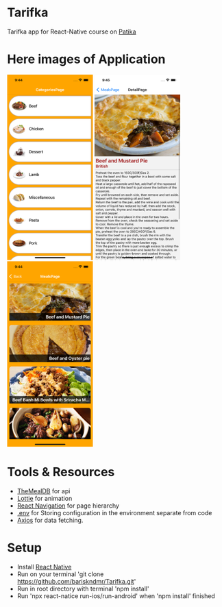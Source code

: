 # Tarifka
Tarifka app for React-Native course on [Patika](https://app.patika.dev)

# Here images of Application

<img src="./src/assets/ScreenShots/categoriespage.png" width="200px" />  <img src="./src/assets/ScreenShots/detailpage.png" width="200px" />  <img src="./src/assets/ScreenShots/mealspage.png" width="200px" />

# Tools & Resources

- [TheMealDB](https://www.themealdb.com/api.php) for api
- [Lottie](https://github.com/lottie-react-native/lottie-react-native) for animation
- [React Navigation](https://reactnavigation.org/) for page hierarchy
- [.env](https://github.com/motdotla/dotenv) for Storing configuration in the environment separate from code
- [Axios](https://github.com/axios/axios) for data fetching.

# Setup
- Install [React Native](https://reactnative.dev/docs/getting-started)
- Run on your terminal 'git clone https://github.com/bariskndmr/Tarifka.git'
- Run in root directory with terminal 'npm install'
- Run 'npx react-natice run-ios/run-android' when 'npm install' finished
